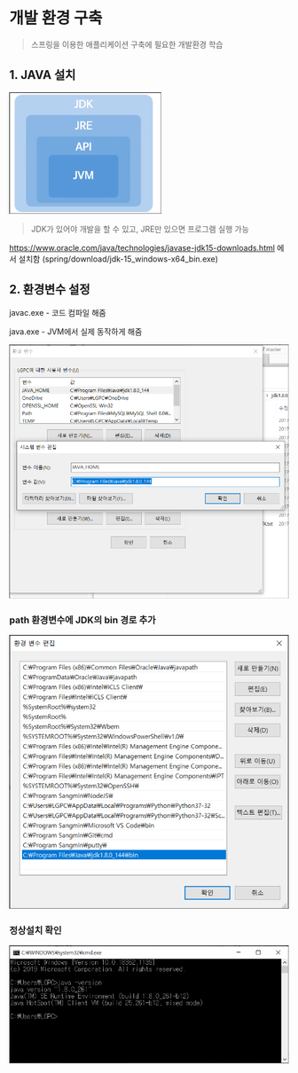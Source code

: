# 개발 환경 구축

> 스프링을 이용한 애플리케이션 구축에 필요한 개발환경 학습

## 1. JAVA 설치

![image-20201018202546336](md_resource/01-1%20%EC%8A%A4%ED%94%84%EB%A7%81%20%ED%94%84%EB%A0%88%EC%9E%84%EC%9B%8C%ED%81%AC%20%EA%B0%9C%EB%B0%9C%20%ED%99%98%EA%B2%BD%20%EA%B5%AC%EC%B6%95/image-20201018202546336.png)

> JDK가 있어야 개발을 할 수 있고, JRE만 있으면 프로그램 실행 가능

https://www.oracle.com/java/technologies/javase-jdk15-downloads.html 에서 설치함 (spring/download/jdk-15_windows-x64_bin.exe)



## 2. 환경변수 설정

javac.exe - 코드 컴파일 해줌

java.exe - JVM에서 실제 동작하게 해줌

![image-20201018203814907](md_resource/01-1%20%EC%8A%A4%ED%94%84%EB%A7%81%20%ED%94%84%EB%A0%88%EC%9E%84%EC%9B%8C%ED%81%AC%20%EA%B0%9C%EB%B0%9C%20%ED%99%98%EA%B2%BD%20%EA%B5%AC%EC%B6%95/image-20201018203814907.png)

### path 환경변수에 JDK의 bin 경로 추가

![image-20201018203921645](md_resource/01-1%20%EC%8A%A4%ED%94%84%EB%A7%81%20%ED%94%84%EB%A0%88%EC%9E%84%EC%9B%8C%ED%81%AC%20%EA%B0%9C%EB%B0%9C%20%ED%99%98%EA%B2%BD%20%EA%B5%AC%EC%B6%95/image-20201018203921645.png)



### 정상설치 확인

![image-20201018204104882](md_resource/01-1%20%EC%8A%A4%ED%94%84%EB%A7%81%20%ED%94%84%EB%A0%88%EC%9E%84%EC%9B%8C%ED%81%AC%20%EA%B0%9C%EB%B0%9C%20%ED%99%98%EA%B2%BD%20%EA%B5%AC%EC%B6%95/image-20201018204104882.png)



